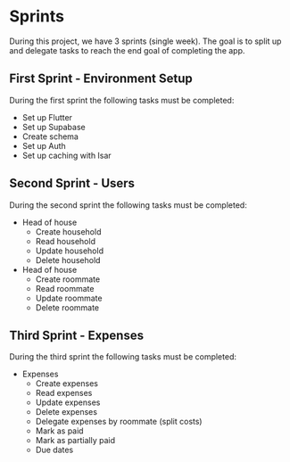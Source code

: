 # Sprints
During this project, we have 3 sprints (single week). The goal is to split up and delegate tasks to reach the end goal of completing the app.

## First Sprint - Environment Setup
During the first sprint the following tasks must be completed:
- Set up Flutter
- Set up Supabase
- Create schema
- Set up Auth
- Set up caching with Isar

## Second Sprint - Users
During the second sprint the following tasks must be completed:
- Head of house
  - Create household
  - Read household
  - Update household
  - Delete household
- Head of house
  - Create roommate
  - Read roommate
  - Update roommate
  - Delete roommate

## Third Sprint - Expenses
During the third sprint the following tasks must be completed:
- Expenses
  - Create expenses
  - Read expenses
  - Update expenses
  - Delete expenses
  - Delegate expenses by roommate (split costs)
  - Mark as paid
  - Mark as partially paid
  - Due dates
